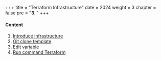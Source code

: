 +++
title = "Terraform Infrastructure"
date = 2024
weight = 3
chapter = false
pre = "<b>3. </b>"
+++


#### Content

1. [Introduce infrastructure](1-introduce)
2. [Git clone template](2-git)
3. [Edit variable](3-variable)
4. [Run command Terraform](4-command)
